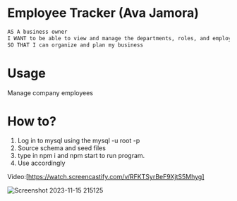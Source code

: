 # Employee Tracker (Ava Jamora)
```md
AS A business owner
I WANT to be able to view and manage the departments, roles, and employees in my company
SO THAT I can organize and plan my business
```

# Usage
Manage company employees

# How to?
 1. Log in to mysql using the mysql -u root -p
 2. Source schema and seed files
 3. type in npm i and npm start to run program.
 4. Use accordingly

Video:[https://watch.screencastify.com/v/RFKTSyrBeF9XjtS5Mhyg]

![Screenshot 2023-11-15 215125](https://github.com/afj511/AvaJ.-HW-Challenge-12-Employee-Tracker/assets/143137596/108c3302-1771-4ae0-bd9e-582586caad76)
